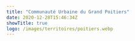 ```yaml
---
title: "Communauté Urbaine du Grand Poitiers"
date: 2020-12-28T15:46:34Z
showTitle: true
logo: /images/territoires/poitiers.webp
---
```

